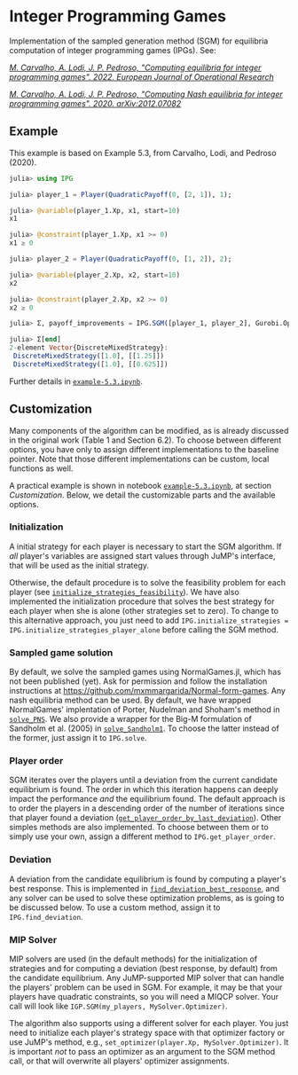 # Integer Programming Games

Implementation of the sampled generation method (SGM) for equilibria computation of integer programming games (IPGs). See:

[*M. Carvalho, A. Lodi, J. P. Pedroso, "Computing equilibria for integer programming games". 2022. European Journal of Operational Research*](https://www.sciencedirect.com/science/article/pii/S0377221722002727)

[*M. Carvalho, A. Lodi, J. P. Pedroso, "Computing Nash equilibria for integer programming games". 2020. arXiv:2012.07082*](https://arxiv.org/abs/2012.07082)

## Example

This example is based on Example 5.3, from Carvalho, Lodi, and Pedroso (2020).
```julia
julia> using IPG

julia> player_1 = Player(QuadraticPayoff(0, [2, 1]), 1);

julia> @variable(player_1.Xp, x1, start=10)
x1

julia> @constraint(player_1.Xp, x1 >= 0)
x1 ≥ 0

julia> player_2 = Player(QuadraticPayoff(0, [1, 2]), 2);

julia> @variable(player_2.Xp, x2, start=10)
x2

julia> @constraint(player_2.Xp, x2 >= 0)
x2 ≥ 0

julia> Σ, payoff_improvements = IPG.SGM([player_1, player_2], Gurobi.Optimizer, max_iter=5);

julia> Σ[end]
2-element Vector{DiscreteMixedStrategy}:
 DiscreteMixedStrategy([1.0], [[1.25]])
 DiscreteMixedStrategy([1.0], [[0.625]])

```
Further details in [`example-5.3.ipynb`](example-5.3.ipynb).

## Customization

Many components of the algorithm can be modified, as is already discussed in the original work (Table 1 and Section 6.2). To choose between different options, you have only to assign different implementations to the baseline pointer. Note that those different implementations can be custom, local functions as well.

A practical example is shown in notebook [`example-5.3.ipynb`](./example-5.3.ipynb), at section _Customization_. Below, we detail the customizable parts and the available options.

### Initialization

A initial strategy for each player is necessary to start the SGM algorithm. If _all_ player's variables are assigned start values through JuMP's interface, that will be used as the initial strategy.

Otherwise, the default procedure is to solve the feasibility problem for each player (see [`initialize_strategies_feasibility`](src/SGM/Initialization.jl#L2)).
We have also implemented the initialization procedure that solves the best strategy for each player when she is alone (other strategies set to zero).
To change to this alternative approach, you just need to add `IPG.initialize_strategies = IPG.initialize_strategies_player_alone` before calling the SGM method.

### Sampled game solution

By default, we solve the sampled games using NormalGames.jl, which has not been published (yet). Ask for permission and follow the installation instructions at https://github.com/mxmmargarida/Normal-form-games. Any nash equilibria method can be used. By default, we have wrapped NormalGames' implentation of Porter, Nudelman and Shoham's method in [`solve_PNS`](src/SGM/SampledGame/SearchNE.jl#L3). We also provide a wrapper for the Big-M formulation of Sandholm et al. (2005) in [`solve_Sandholm1`](src/SGM/SampledGame/SearchNE.jl#L19). To choose the latter instead of the former, just assign it to `IPG.solve`.

### Player order

SGM iterates over the players until a deviation from the current candidate equilibrium is found. The order in which this iteration happens can deeply impact the performance _and_ the equilibrium found. The default approach is to order the players in a descending order of the number of iterations since that player found a deviation ([`get_player_order_by_last_deviation`](src/SGM/PlayerOrder.jl#L18)). Other simples methods are also implemented. To choose between them or to simply use your own, assign a different method to `IPG.get_player_order`.

### Deviation

A deviation from the candidate equilibrium is found by computing a player's best response. This is implemented in [`find_deviation_best_response`](src/SGM/DeviationReaction.jl#L3), and any solver can be used to solve these optimization problems, as is going to be discussed below. To use a custom method, assign it to `IPG.find_deviation`.

### MIP Solver

MIP solvers are used (in the default methods) for the initialization of strategies and for computing a deviation (best response, by default) from the candidate equilibrium. Any JuMP-supported MIP solver that can handle the players' problem can be used in SGM. For example, it may be that your players have quadratic constraints, so you will need a MIQCP solver. Your call will look like `IGP.SGM(my_players, MySolver.Optimizer)`.

The algorithm also supports using a different solver for each player. You just need to initialize each player's strategy space with that optimizer factory or use JuMP's method, e.g., `set_optimizer(player.Xp, MySolver.Optimizer)`. It is important _not_ to pass an optimizer as an argument to the SGM method call, or that will overwrite all players' optimizer assignments.

